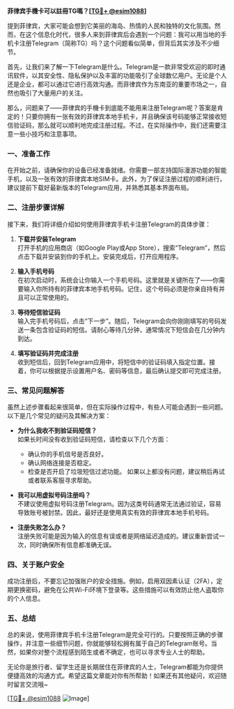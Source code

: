 **菲律宾手機卡可以註冊TG嗎？[[TG💪+ @esim1088](https://t.me/s/esim1088)]**

提到菲律宾，大家可能会想到它美丽的海岛、热情的人民和独特的文化氛围。然而，在这个信息化时代，很多人来到菲律宾后会遇到一个问题：我可以用当地的手机卡注册Telegram（简称TG）吗？这个问题看似简单，但背后其实涉及不少细节。

首先，让我们来了解一下Telegram是什么。Telegram是一款非常受欢迎的即时通讯软件，以其安全性、隐私保护以及丰富的功能吸引了全球数亿用户。无论是个人还是企业，都可以通过它进行高效沟通。而菲律宾作为东南亚的重要市场之一，自然也吸引了大量用户的关注。

那么，问题来了——菲律宾的手機卡到底能不能用来注册Telegram呢？答案是肯定的！只要你拥有一张有效的菲律宾本地手机卡，并且确保该号码能够正常接收短信验证码，那么就可以顺利地完成注册过程。不过，在实际操作中，我们还需要注意一些小技巧和注意事项。

### 一、准备工作

在开始之前，请确保你的设备已经准备就绪。你需要一部支持国际漫游功能的智能手机，以及一张有效的菲律宾本地SIM卡。此外，为了保证注册过程的顺利进行，建议提前下载好最新版本的Telegram应用，并熟悉其基本界面布局。

### 二、注册步骤详解

接下来，我们将详细介绍如何使用菲律宾手机卡注册Telegram的具体步骤：

1. **下载并安装Telegram**  
   打开手机的应用商店（如Google Play或App Store），搜索“Telegram”，然后点击下载并安装到你的手机上。安装完成后，打开应用程序。

2. **输入手机号码**  
   在初次启动时，系统会让你输入一个手机号码。这里就是关键所在了——你需要输入你所持有的菲律宾本地手机号码。记住，这个号码必须是你亲自持有并且可以正常使用的。

3. **等待短信验证码**  
   输入完手机号码后，点击“下一步”。随后，Telegram会向你刚刚填写的号码发送一条包含验证码的短信。请耐心等待几分钟，通常情况下短信会在几分钟内到达。

4. **填写验证码并完成注册**  
   收到短信后，回到Telegram应用中，将短信中的验证码填入指定位置。接着，你可以根据提示设置用户名、密码等信息，最后确认提交即可完成注册。

### 三、常见问题解答

虽然上述步骤看起来很简单，但在实际操作过程中，有些人可能会遇到一些问题。以下是几个常见的疑问及其解决方案：

- **为什么我收不到验证码短信？**  
  如果长时间没有收到验证码短信，请检查以下几个方面：
  - 确认你的手机信号是否良好。
  - 确认网络连接是否稳定。
  - 检查是否开启了垃圾短信过滤功能。
  如果以上都没有问题，建议稍后再试或者联系客服寻求帮助。

- **我可以用虚拟号码注册吗？**  
  不建议使用虚拟号码注册Telegram。因为这类号码通常无法通过验证，容易导致账号被封禁。因此，最好还是使用真实有效的菲律宾本地手机号码。

- **注册失败怎么办？**  
  注册失败可能是因为输入的信息有误或者是网络延迟造成的。建议重新尝试一次，同时确保所有信息都准确无误。

### 四、关于账户安全

成功注册后，不要忘记加强账户的安全措施。例如，启用双因素认证（2FA），定期更换密码，避免在公共Wi-Fi环境下登录等。这些措施可以有效防止他人盗取你的个人信息。

### 五、总结

总的来说，使用菲律宾手机卡注册Telegram是完全可行的。只要按照正确的步骤操作，并注意一些细节问题，你就能够轻松拥有属于自己的Telegram账号。当然，如果你对整个流程感到陌生或者不确定，也可以寻求专业人士的帮助。

无论你是旅行者、留学生还是长期居住在菲律宾的人士，Telegram都能为你提供便捷高效的沟通方式。希望这篇文章能对你有所帮助！如果还有其他疑问，欢迎随时留言交流哦~

[[TG💪+ @esim1088](https://t.me/s/esim1088) ![Image](https://i.postimg.cc/4NQfJmqS/Snipaste-2025-05-13-00-14-12.png)]